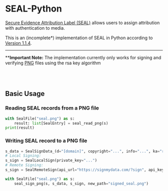 # SEAL-Python
[Secure Evidence Attribution Label (SEAL)](https://github.com/hackerfactor/SEAL) allows users to assign attribution with authentication to media.

This is an (incomplete*) implementation of SEAL in Python according to [Version 1.1.4](https://github.com/hackerfactor/SEAL/blob/d05d7b6e81a025cd1b00919549e1a013115ec134/SPECIFICATION.md).

---

****Important Note:** The implementation currently only works for signing and verifying <u>PNG</u> files using the rsa key algorithm

  <br><br>

## Basic Usage
### Reading SEAL records from a PNG file
```python
with SealFile("seal.png") as s:
    result: list[SealEntry] = seal_read_png(s)
print(result)
```
### Writing SEAL record to a PNG file
```python
s_data = SealSignData_(d="[domain]", copyright="...", info="...", ka="rsa")
# Local Signing:
s_sign = SealLocalSign(private_key="...")
# Remote Signing:
s_sign = SealRemoteSign(api_url="https://signmydata.com/?sign", api_key="...")

with SealFile("seal.png") as s:
    seal_sign_png(s, s_data, s_sign, new_path="signed_seal.png")
```